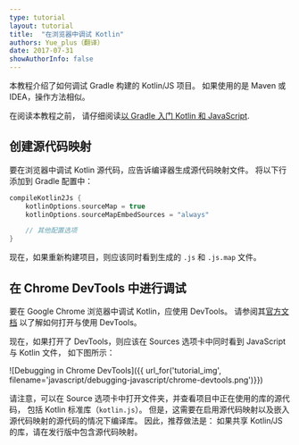 ```yaml
---
type: tutorial
layout: tutorial
title:  "在浏览器中调试 Kotlin"
authors: Yue_plus（翻译）
date: 2017-07-31
showAuthorInfo: false
---
```


本教程介绍了如何调试 Gradle 构建的 Kotlin/JS 项目。
如果使用的是 Maven 或 IDEA，操作方法相似。

在阅读本教程之前，
请仔细阅读[以 Gradle 入门 Kotlin 和 JavaScript](http://www.kotlincn.net/docs/tutorials/javascript/getting-started-gradle/getting-started-with-gradle.html).


## 创建源代码映射

要在浏览器中调试 Kotlin 源代码，应告诉编译器生成源代码映射文件。
将以下行添加到 Gradle 配置中：

<div class="sample" markdown="1" theme="idea" mode="groovy">

``` groovy
compileKotlin2Js {
    kotlinOptions.sourceMap = true
    kotlinOptions.sourceMapEmbedSources = "always"

    // 其他配置选项
} 
```

</div>

现在，如果重新构建项目，则应该同时看到生成的 `.js` 和 `.js.map` 文件。


## 在 Chrome DevTools 中进行调试

要在 Google Chrome 浏览器中调试 Kotlin，应使用 DevTools。
请参阅其[官方文档](https://developer.chrome.com/devtools)
以了解如何打开与使用 DevTools。

现在，如果打开了 DevTools，则应该在 Sources 选项卡中同时看到 JavaScript 与 Kotlin 文件，
如下图所示：

![Debugging in Chrome DevTools]({{ url_for('tutorial_img', filename='javascript/debugging-javascript/chrome-devtools.png')}})

请注意，可以在 Source 选项卡中打开文件夹，并查看项目中正在使用的库的源代码，
包括 Kotlin 标准库（`kotlin.js`）。
但是，这需要在启用源代码映射以及嵌入源代码映射的源代码的情况下编译库。
因此，推荐做法是：
如果共享 Kotlin/JS 的库，请在发行版中包含源代码映射。

